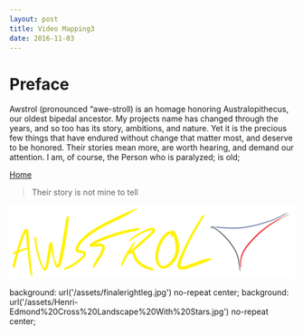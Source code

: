 ```yaml
---
layout: post
title: Video Mapping3
date: 2016-11-03
---
```

# Preface

Awstrol (pronounced “awe-stroll) is an homage honoring Australopithecus, our oldest bipedal ancestor. My projects name has changed through the years, and so too has its story, ambitions, and nature.
Yet it is the precious few things that have endured without change that matter most, and deserve to be honored. Their stories mean more, are worth hearing, and demand our attention. 
I am, of course, 
the Person who is paralyzed; is old; 

<a href="https://trebor2.github.io/index.html">Home</a>

> Their story is not mine to tell

![](/assets/Awstrol%20Cover.PNG)
<div class="flex-background">
  background: url('/assets/finalerightleg.jpg') no-repeat center;
  background: url('/assets/Henri-Edmond%20Cross%20Landscape%20With%20Stars.jpg') no-repeat center;
</div>
